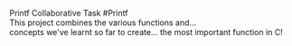 Printf Collaborative Task                                                                                                                                            #Printf                                      
This project combines the various functions and...        
concepts we've learnt so far to create...
the most important function in C! 
